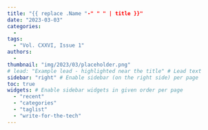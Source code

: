 ```yaml
---
title: "{{ replace .Name "-" " " | title }}"
date: "2023-03-03"
categories:
  - 
tags:
  - "Vol. CXXVI, Issue 1"
authors:
  - 
thumbnail: "img/2023/03/placeholder.png"
# lead: "Example lead - highlighted near the title" # Lead text
sidebar: "right" # Enable sidebar (on the right side) per page
toc: true
widgets: # Enable sidebar widgets in given order per page
  - "recent"
  - "categories"
  - "taglist"
  - "write-for-the-tech"
---
```


